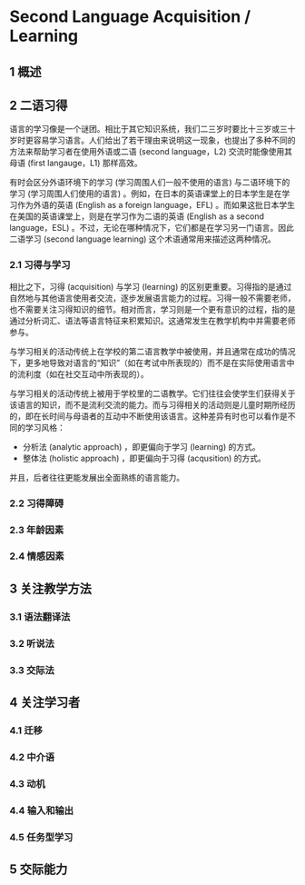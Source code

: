 # Second Language Acquisition / Learning

## 1 概述

## 2 二语习得

语言的学习像是一个谜团。相比于其它知识系统，我们二三岁时要比十三岁或三十岁时更容易学习语言。人们给出了若干理由来说明这一现象，也提出了多种不同的方法来帮助学习者在使用外语或二语 (second language，L2) 交流时能像使用其母语 (first langauge，L1) 那样高效。

有时会区分外语环境下的学习 (学习周围人们一般不使用的语言) 与二语环境下的学习 (学习周围人们使用的语言) 。例如，在日本的英语课堂上的日本学生是在学习作为外语的英语 (English as a foreign language，EFL) 。而如果这批日本学生在美国的英语课堂上，则是在学习作为二语的英语 (English as a second language，ESL) 。不过，无论在哪种情况下，它们都是在学习另一门语言。因此二语学习 (second language learning) 这个术语通常用来描述这两种情况。

### 2.1 习得与学习

相比之下，习得 (acquisition) 与学习 (learning) 的区别更重要。习得指的是通过自然地与其他语言使用者交流，逐步发展语言能力的过程。习得一般不需要老师，也不需要关注习得知识的细节。相对而言，学习则是一个更有意识的过程，指的是通过分析词汇、语法等语言特征来积累知识。这通常发生在教学机构中并需要老师参与。

与学习相关的活动传统上在学校的第二语言教学中被使用，并且通常在成功的情况下，更多地导致对语言的“知识”（如在考试中所表现的）而不是在实际使用语言中的流利度（如在社交互动中所表现的）。

与学习相关的活动传统上被用于学校里的二语教学。它们往往会使学生们获得关于该语言的知识，而不是流利交流的能力。而与习得相关的活动则是儿童时期所经历的，即在长时间与母语者的互动中不断使用该语言。这种差异有时也可以看作是不同的学习风格：
- 分析法 (analytic approach) ，即更偏向于学习 (learning) 的方式。
- 整体法 (holistic approach) ，即更偏向于习得 (acqusition) 的方式。

并且，后者往往更能发展出全面熟练的语言能力。

### 2.2 习得障碍

### 2.3 年龄因素

### 2.4 情感因素

## 3 关注教学方法

### 3.1 语法翻译法

### 3.2 听说法

### 3.3 交际法

## 4 关注学习者

### 4.1 迁移

### 4.2 中介语

### 4.3 动机

### 4.4 输入和输出

### 4.5 任务型学习

## 5 交际能力


